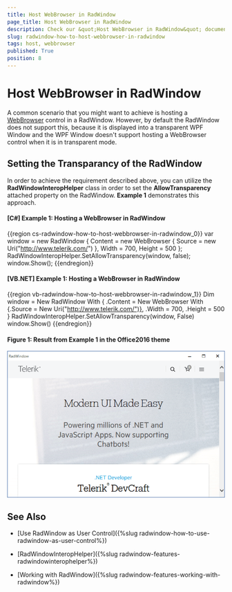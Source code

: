 ```yaml
---
title: Host WebBrowser in RadWindow
page_title: Host WebBrowser in RadWindow
description: Check our &quot;Host WebBrowser in RadWindow&quot; documentation article for the RadWindow {{ site.framework_name }} control.
slug: radwindow-how-to-host-webbrowser-in-radwindow
tags: host, webbrowser
published: True
position: 8
---
```


# Host WebBrowser in RadWindow

A common scenario that you might want to achieve is hosting a [WebBrowser](https://docs.microsoft.com/en-us/dotnet/api/system.windows.controls.webbrowser?redirectedfrom=MSDN&view=netframework-4.7.2) control in a RadWindow. However, by default the RadWindow does not support this, because it is displayed into a transparent WPF Window and the WPF Window doesn't support hosting a WebBrowser control when it is in transparent mode.

## Setting the Transparancy of the RadWindow

In order to achieve the requirement described above, you can utilize the __RadWindowInteropHelper__ class in order to set the __AllowTransparency__ attached property on the RadWindow. __Example 1__ demonstrates this approach.

#### __[C#] Example 1: Hosting a WebBrowser in RadWindow__
{{region cs-radwindow-how-to-host-webbrowser-in-radwindow_0}}
	var window = new RadWindow
    {
        Content = new WebBrowser { Source = new Uri("http://www.telerik.com/") },
        Width = 700,
        Height = 500
    };
    RadWindowInteropHelper.SetAllowTransparency(window, false);
    window.Show();
{{endregion}}

#### __[VB.NET] Example 1: Hosting a WebBrowser in RadWindow__
{{region vb-radwindow-how-to-host-webbrowser-in-radwindow_1}}
	Dim window = New RadWindow With {
        .Content = New WebBrowser With {.Source = New Uri("http://www.telerik.com/")},
        .Width = 700,
        .Height = 500
    }
	RadWindowInteropHelper.SetAllowTransparency(window, False)
	window.Show()
{{endregion}}

#### __Figure 1: Result from Example 1 in the Office2016 theme__
![WebBrowser in RadWindow](images/RadWindow_Host_WebBrowser.png)

## See Also

 * [Use RadWindow as User Control]({%slug radwindow-how-to-use-radwindow-as-user-control%})

 * [RadWindowInteropHelper]({%slug radwindow-features-radwindowinterophelper%})

 * [Working with RadWindow]({%slug radwindow-features-working-with-radwindow%})